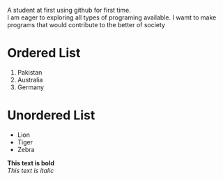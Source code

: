 A student at first using github for first time.\
I am eager to exploring all types of programing available. I wamt to make programs that would contribute to the better of society 

# Ordered List 
1. Pakistan
2. Australia
3. Germany

# Unordered List 
* Lion
* Tiger
* Zebra
  
**This text is bold**\
*This text is italic*
